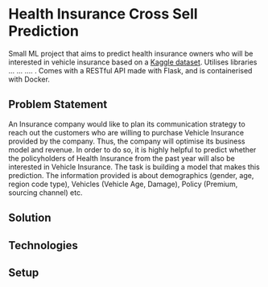 # Health Insurance Cross Sell Prediction

Small ML project that aims to predict health insurance owners who will be interested in vehicle insurance based on a <a href="https://www.kaggle.com/anmolkumar/health-insurance-cross-sell-prediction">Kaggle dataset</a>. Utilises libraries ... ... .... . Comes with a RESTful API made with Flask, and is containerised with Docker.

## Problem Statement

An Insurance company would like to plan its communication strategy to reach out the customers who are willing to purchase Vehicle Insurance provided by the company. Thus, the company will optimise its business model and revenue. In order to do so, it is highly helpful to predict whether the policyholders of Health Insurance from the past year will also be interested in Vehicle Insurance. The task is building a model that makes this prediction. The information provided is about demographics (gender, age, region code type), Vehicles (Vehicle Age, Damage), Policy (Premium, sourcing channel) etc.

## Solution

## Technologies

## Setup
